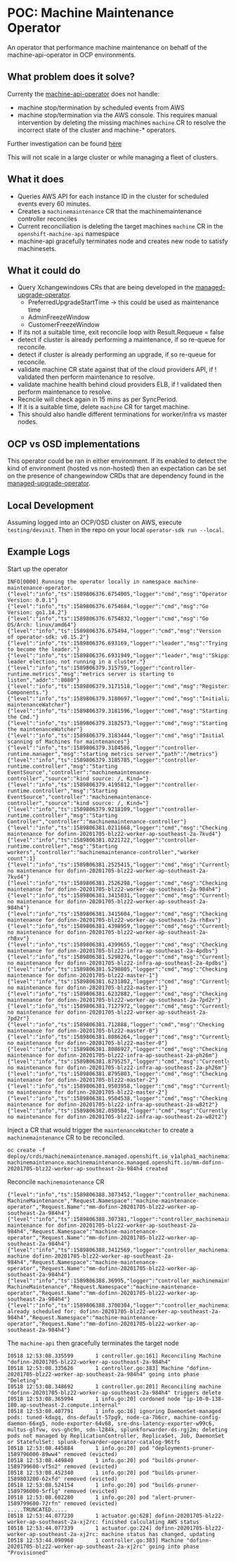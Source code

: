 # POC: Machine Maintenance Operator

An operator that performance machine maintenance on behalf of the machine-api-operator in OCP environments. 

## What problem does it solve?
Currenty the [machine-api-operator](https://github.com/openshift/machine-api-operator) does not handle:
* machine stop/termination by scheduled events from AWS
* machine stop/termination via the AWS console. 
This requires manual intervention by deleting the missing machines `machine` CR to resolve the incorrect state of the cluster and machine-* operators. 

Further investigation can be found [here](investigation/mmo.md)

This will not scale in a large cluster or while managing a fleet of clusters.

## What it does
* Queries AWS API for each instance ID in the cluster for scheduled events every 60 minutes. 
* Creates a `machinemaintenance` CR that the machinemaintenance controller reconciles
* Current reconciliation is deleting the target machines `machine` CR in the `openshift-machine-api` namespace
* machine-api gracefully terminates node and creates new node to satisfy machinesets. 

## What it could do
* Query Xchangewindows CRs that are being developed in the [managed-upgrade-operator](https://github.com/openshift/managed-upgrade-operator/tree/master/deploy/crds).
	* PreferredUpgradeStartTime -> this could be used as maintenance time
	* AdminFreezeWindow
	* CustomerFreezeWindow
* If its not a suitable time, exit reconcile loop with Result.Requeue = false
* detect if cluster is already performing a maintenance, if so re-queue for reconcile. 
* detect if cluster is already performing an upgrade, if so re-queue for reconcile.
* validate machine CR state against that of the cloud providers API, if ! validated then perform maintenance to resolve. 
* validate machine health behind cloud providers ELB, if ! validated then perform maintenance to resolve. 
* Recncile will check again in 15 mins as per SyncPeriod. 
* If it is a suitable time, delete `machine` CR for target machine. 
* This should also handle different terminations for worker/infra vs master nodes. 

## OCP vs OSD implementations
This operator could be ran in either environment. If its enabled to detect the kind of environment (hosted vs non-hosted) then an expectation can be set on the presence of changewindow CRDs that are dependency found in the [managed-upgrade-operator](https://github.com/openshift/managed-upgrade-operator/tree/master/deploy/crds).

## Local Development
Assuming logged into an OCP/OSD cluster on AWS, execute `testing/devinit`. Then in the repo on your local `operator-sdk run --local`.

## Example Logs

Start up the operator
```
INFO[0000] Running the operator locally in namespace machine-maintenance-operator. 
{"level":"info","ts":1589806376.6754005,"logger":"cmd","msg":"Operator Version: 0.0.1"}
{"level":"info","ts":1589806376.6754684,"logger":"cmd","msg":"Go Version: go1.14.2"}
{"level":"info","ts":1589806376.6754832,"logger":"cmd","msg":"Go OS/Arch: linux/amd64"}
{"level":"info","ts":1589806376.675494,"logger":"cmd","msg":"Version of operator-sdk: v0.15.2"}
{"level":"info","ts":1589806376.693169,"logger":"leader","msg":"Trying to become the leader."}
{"level":"info","ts":1589806376.6931949,"logger":"leader","msg":"Skipping leader election; not running in a cluster."}
{"level":"info","ts":1589806379.315759,"logger":"controller-runtime.metrics","msg":"metrics server is starting to listen","addr":":8080"}
{"level":"info","ts":1589806379.3171518,"logger":"cmd","msg":"Registering Components."}
{"level":"info","ts":1589806379.3180697,"logger":"cmd","msg":"Initializing maintenanceWatcher"}
{"level":"info","ts":1589806379.3181596,"logger":"cmd","msg":"Starting the Cmd."}
{"level":"info","ts":1589806379.3182573,"logger":"cmd","msg":"Starting the maintenanceWatcher"}
{"level":"info","ts":1589806379.3183444,"logger":"cmd","msg":"Initial scanning of Machines for maintenances"}
{"level":"info","ts":1589806379.3184586,"logger":"controller-runtime.manager","msg":"starting metrics server","path":"/metrics"}
{"level":"info","ts":1589806379.3185785,"logger":"controller-runtime.controller","msg":"Starting EventSource","controller":"machinemaintenance-controller","source":"kind source: /, Kind="}
{"level":"info","ts":1589806379.4195812,"logger":"controller-runtime.controller","msg":"Starting EventSource","controller":"machinemaintenance-controller","source":"kind source: /, Kind="}
{"level":"info","ts":1589806379.9218109,"logger":"controller-runtime.controller","msg":"Starting Controller","controller":"machinemaintenance-controller"}
{"level":"info","ts":1589806381.0211668,"logger":"cmd","msg":"Checking maintenance for dofinn-20201705-blz22-worker-ap-southeast-2a-7kvd4"}
{"level":"info","ts":1589806381.0221722,"logger":"controller-runtime.controller","msg":"Starting workers","controller":"machinemaintenance-controller","worker count":1}
{"level":"info","ts":1589806381.2525415,"logger":"cmd","msg":"Currently no maintenance for dofinn-20201705-blz22-worker-ap-southeast-2a-7kvd4"}
{"level":"info","ts":1589806381.2526298,"logger":"cmd","msg":"Checking maintenance for dofinn-20201705-blz22-worker-ap-southeast-2a-984h4"}
{"level":"info","ts":1589806381.3415031,"logger":"cmd","msg":"Currently no maintenance for dofinn-20201705-blz22-worker-ap-southeast-2a-984h4"}
{"level":"info","ts":1589806381.3415604,"logger":"cmd","msg":"Checking maintenance for dofinn-20201705-blz22-worker-ap-southeast-2a-rh8xv"}
{"level":"info","ts":1589806381.4398959,"logger":"cmd","msg":"Currently no maintenance for dofinn-20201705-blz22-worker-ap-southeast-2a-rh8xv"}
{"level":"info","ts":1589806381.4399655,"logger":"cmd","msg":"Checking maintenance for dofinn-20201705-blz22-infra-ap-southeast-2a-4pdbs"}
{"level":"info","ts":1589806381.5298276,"logger":"cmd","msg":"Currently no maintenance for dofinn-20201705-blz22-infra-ap-southeast-2a-4pdbs"}
{"level":"info","ts":1589806381.5298805,"logger":"cmd","msg":"Checking maintenance for dofinn-20201705-blz22-master-1"}
{"level":"info","ts":1589806381.6231802,"logger":"cmd","msg":"Currently no maintenance for dofinn-20201705-blz22-master-1"}
{"level":"info","ts":1589806381.6232882,"logger":"cmd","msg":"Checking maintenance for dofinn-20201705-blz22-worker-ap-southeast-2a-7pd2r"}
{"level":"info","ts":1589806381.7127972,"logger":"cmd","msg":"Currently no maintenance for dofinn-20201705-blz22-worker-ap-southeast-2a-7pd2r"}
{"level":"info","ts":1589806381.712888,"logger":"cmd","msg":"Checking maintenance for dofinn-20201705-blz22-master-0"}
{"level":"info","ts":1589806381.8086264,"logger":"cmd","msg":"Currently no maintenance for dofinn-20201705-blz22-master-0"}
{"level":"info","ts":1589806381.8086927,"logger":"cmd","msg":"Checking maintenance for dofinn-20201705-blz22-infra-ap-southeast-2a-ph26m"}
{"level":"info","ts":1589806381.8795257,"logger":"cmd","msg":"Currently no maintenance for dofinn-20201705-blz22-infra-ap-southeast-2a-ph26m"}
{"level":"info","ts":1589806381.8795803,"logger":"cmd","msg":"Checking maintenance for dofinn-20201705-blz22-master-2"}
{"level":"info","ts":1589806381.9503958,"logger":"cmd","msg":"Currently no maintenance for dofinn-20201705-blz22-master-2"}
{"level":"info","ts":1589806381.9504538,"logger":"cmd","msg":"Checking maintenance for dofinn-20201705-blz22-infra-ap-southeast-2a-w82t2"}
{"level":"info","ts":1589806382.050584,"logger":"cmd","msg":"Currently no maintenance for dofinn-20201705-blz22-infra-ap-southeast-2a-w82t2"}
```

Inject a CR that would trigger the `maintenanceWatcher` to create a `machinemaintenance` CR to be reconciled.

```
oc create -f deploy/crds/machinemaintenance.managed.openshift.io_v1alpha1_machinemaintenance_cr.yaml
machinemaintenance.machinemaintenance.managed.openshift.io/mm-dofinn-20201705-blz22-worker-ap-southeast-2a-984h4 created
```

Reconcile `machinemaintenance` CR

```
{"level":"info","ts":1589806388.3073452,"logger":"controller_machinemaintenance","msg":"Reconciling MachineMaintenance","Request.Namespace":"machine-maintenance-operator","Request.Name":"mm-dofinn-20201705-blz22-worker-ap-southeast-2a-984h4"}
{"level":"info","ts":1589806388.307381,"logger":"controller_machinemaintenance","msg":"Scheduling maintenance for dofinn-20201705-blz22-worker-ap-southeast-2a-984h4","Request.Namespace":"machine-maintenance-operator","Request.Name":"mm-dofinn-20201705-blz22-worker-ap-southeast-2a-984h4"}
{"level":"info","ts":1589806388.3412569,"logger":"controller_machinemaintenance","msg":"Deleting machine dofinn-20201705-blz22-worker-ap-southeast-2a-984h4","Request.Namespace":"machine-maintenance-operator","Request.Name":"mm-dofinn-20201705-blz22-worker-ap-southeast-2a-984h4"}
{"level":"info","ts":1589806388.36995,"logger":"controller_machinemaintenance","msg":"Reconciling MachineMaintenance","Request.Namespace":"machine-maintenance-operator","Request.Name":"mm-dofinn-20201705-blz22-worker-ap-southeast-2a-984h4"}
{"level":"info","ts":1589806388.3700304,"logger":"controller_machinemaintenance","msg":"Maintenance already scheduled for: dofinn-20201705-blz22-worker-ap-southeast-2a-984h4","Request.Namespace":"machine-maintenance-operator","Request.Name":"mm-dofinn-20201705-blz22-worker-ap-southeast-2a-984h4"}
```

The `machine-api` then gracefully terminates the target node

```
I0518 12:53:08.335599       1 controller.go:161] Reconciling Machine "dofinn-20201705-blz22-worker-ap-southeast-2a-984h4"
I0518 12:53:08.335626       1 controller.go:383] Machine "dofinn-20201705-blz22-worker-ap-southeast-2a-984h4" going into phase "Deleting"
I0518 12:53:08.348692       1 controller.go:201] Reconciling machine "dofinn-20201705-blz22-worker-ap-southeast-2a-984h4" triggers delete
I0518 12:53:08.365994       1 info.go:20] cordoned node "ip-10-0-138-180.ap-southeast-2.compute.internal"
I0518 12:53:08.407791       1 info.go:16] ignoring DaemonSet-managed pods: tuned-kdxgq, dns-default-57pg9, node-ca-7b6cr, machine-config-daemon-66xg5, node-exporter-64v68, sre-dns-latency-exporter-w99c6, multus-glfvw, ovs-ghc9n, sdn-l284k, splunkforwarder-ds-rgj2m; deleting pods not managed by ReplicationController, ReplicaSet, Job, DaemonSet or StatefulSet: splunk-forwarder-operator-catalog-96tfs
I0518 12:53:08.445884       1 info.go:20] pod "deployments-pruner-1589796000-89ww4" removed (evicted)
I0518 12:53:08.449840       1 info.go:20] pod "builds-pruner-1589799600-vf5n2" removed (evicted)
I0518 12:53:08.452340       1 info.go:20] pod "builds-pruner-1589803200-62xfd" removed (evicted)
I0518 12:53:08.524154       1 info.go:20] pod "builds-pruner-1589796000-5rflg" removed (evicted)
I0518 12:53:08.602280       1 info.go:20] pod "alert-pruner-1589799600-72rfn" removed (evicted)
.....TRUNCATED.....
I0518 12:53:44.077230       1 actuator.go:628] dofinn-20201705-blz22-worker-ap-southeast-2a-xj2rc: finished calculating AWS status
I0518 12:53:44.077339       1 actuator.go:224] dofinn-20201705-blz22-worker-ap-southeast-2a-xj2rc: machine status has changed, updating
I0518 12:53:44.090960       1 controller.go:383] Machine "dofinn-20201705-blz22-worker-ap-southeast-2a-xj2rc" going into phase "Provisioned"
```
